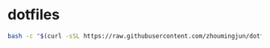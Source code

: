 # dotfiles
```bash
bash -c "$(curl -sSL https://raw.githubusercontent.com/zhoumingjun/dotfiles/master/.bin/dotfiles-install.sh)"
```
